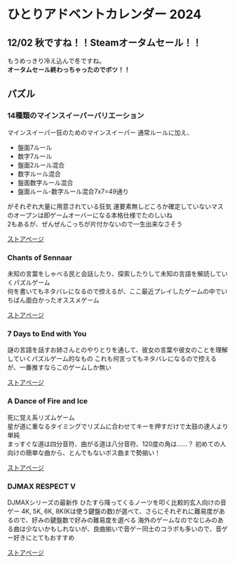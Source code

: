# ひとりアドベントカレンダー 2024
## 12/02 秋ですね！！Steamオータムセール！！
もうめっきり冷え込んで冬ですね。  
**オータムセール終わっちゃったのでボツ！！**


## パズル

### 14種類のマインスイーパーバリエーション
マインスイーパー狂のためのマインスイーパー
通常ルールに加え、
- 盤面7ルール
- 数字7ルール
- 盤面2ルール混合
- 数字ルール混合
- 盤面数字ルール混合
- 盤面ルール-数字ルール混合7x7=49通り

がそれぞれ大量に用意されている狂気
運要素無しどころか確定していないマスのオープンは即ゲームオーバーになる本格仕様でたのしいね  
2もあるが、ぜんぜんこっちが片付かないので一生出来なさそう


[ストアページ](https://store.steampowered.com/app/1865060/14/)


### Chants of Sennaar
未知の言葉をしゃべる民と会話したり、探索したりして未知の言語を解読していくパズルゲーム  
何を書いてもネタバレになるので控えるが、ここ最近プレイしたゲームの中でいちばん面白かったオススメゲーム

[ストアページ](https://store.steampowered.com/app/1931770/Chants_of_Sennaar/)

### 7 Days to End with You
謎の言語を話すお姉さんとのやりとりを通して、彼女の言葉や彼女のことを理解していくパズルゲーム的なもの
これも何言ってもネタバレになるので控えるが、一番推すならこのゲームしか無い

[ストアページ](https://store.steampowered.com/app/1859280/7_Days_to_End_with_You/)


### A Dance of Fire and Ice
死に覚え系リズムゲーム  
星が道に重なるタイミングでリズムに合わせてキーを押すだけで太鼓の達人より単純  
まっすぐな道は四分音符、曲がる道は八分音符、120度の角は……？
初めての人向けの簡単な曲から、とんでもないボス曲まで勢揃い！  

[ストアページ](https://store.steampowered.com/app/977950/A_Dance_of_Fire_and_Ice/)


### DJMAX RESPECT V
DJMAXシリーズの最新作
ひたすら降ってくるノーツを叩く比較的玄人向けの音ゲー
4K, 5K, 6K, 8K(Kは使う鍵盤の数)が選べて、さらにそれぞれに難易度があるので、好みの鍵盤数で好みの難易度を選べる
海外のゲームなのでなじみのある曲は少ないかもしれないが、良曲揃いで音ゲー同士のコラボも多いので、音ゲー好きにとてもおすすめ

[ストアページ](https://store.steampowered.com/app/960170/DJMAX_RESPECT_V/)

